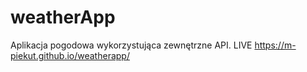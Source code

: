 # weatherApp
Aplikacja pogodowa wykorzystująca zewnętrzne API.
LIVE https://m-piekut.github.io/weatherapp/
